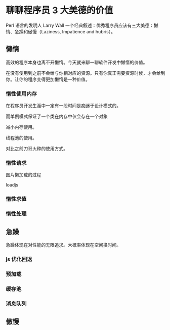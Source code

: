 # 聊聊程序员 3 大美德的价值

Perl 语言的发明人 Larry Wall 一个经典叙述：优秀程序员应该有三大美德：懒惰、急躁和傲慢（Laziness, Impatience and hubris）。

## 懒惰

高效的程序本身也离不开懒惰。今天就来聊一聊软件开发中懒惰的价值。

在没有使用到之前不会给与你相对应的资源。只有你真正需要资源时候，才会给到你。让你的程序变得更加懒惰是一种价值。

### 惰性使用内存

在程序员开发生涯中一定有一段时间是痴迷于设计模式的。

而单例模式保证了一个类在内存中仅会存在一个对象

减小内存使用。

线程池的使用。

对比之前刀哥火种的使用方式。

### 惰性请求

图片懒加载的过程

loadjs

### 惰性求值

### 惰性处理

## 急躁

急躁体现在对性能的无限追求。大概率体现在空间换时间。

### js 优化回退

### 预加载

### 缓存池

### 消息队列

## 傲慢



